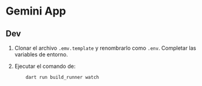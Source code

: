 # Gemini App

## Dev

1. Clonar el archivo `.emv.template` y renombrarlo como `.env`. Completar las variables de entorno.
2. Ejecutar el comando de:

    ``` code
        dart run build_runner watch
    ```
